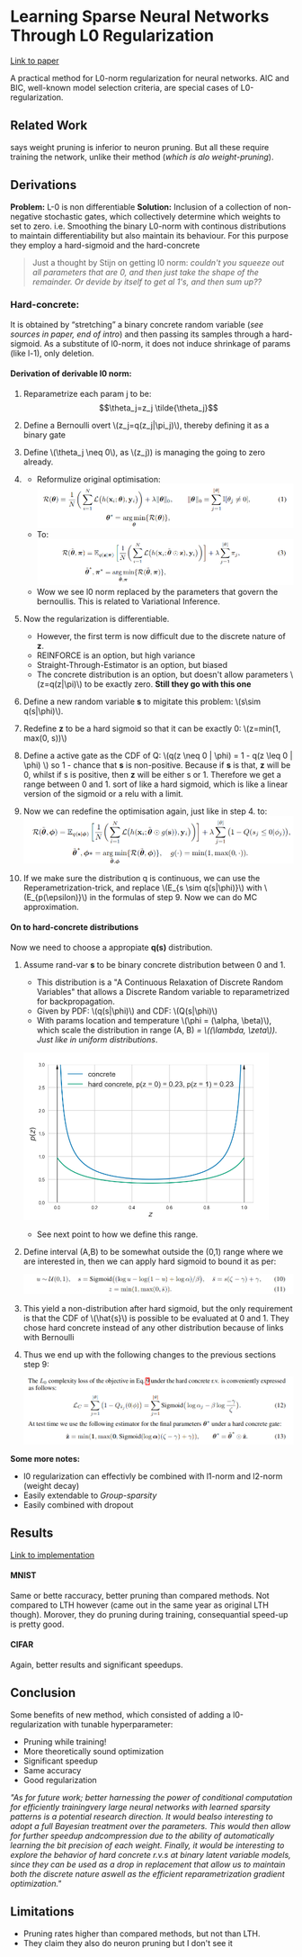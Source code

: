 # Learning Sparse Neural Networks Through L0 Regularization
[Link to paper](https://arxiv.org/pdf/1712.01312.pdf)

A practical method for L0-norm regularization for neural networks. 
AIC and BIC, well-known model selection criteria, are special cases of L0-regularization.

## Related Work

says weight pruning is inferior to neuron pruning. But all these require training the network, unlike their method (*which is alo weight-pruning*). 

## Derivations

**Problem:** L-0 is non differentiable
**Solution:** Inclusion of a collection of non-negative stochastic gates, which collectively determine which weights to set to zero. i.e. Smoothing the binary L0-norm with continous distributions to maintain differentiability but also maintain its behaviour. For this purpose they employ a hard-sigmoid and the hard-concrete

> Just a thought by Stijn on getting l0 norm: *couldn't you squeeze out all parameters that are 0, and then just take the shape of the remainder. Or devide by itself to get al 1's, and then sum up??*

### Hard-concrete:

It is obtained by “stretching” a binary concrete random variable (*see sources in paper, end of intro*) and then passing its samples through a hard-sigmoid. As a substitute of l0-norm, it does not induce shrinkage of params (like l-1), only deletion. 

#### Derivation of derivable l0 norm:

1. Reparametrize each param j to be: 
$$\theta_j=z_j \tilde{\theta_j}$$ 

2. Define a Bernoulli overt \\(z_j=q(z_j|\pi_j)\\), thereby defining it as a binary gate

3. Define \\(\theta_j \neq 0\\), as \\(z_j\)) is managing the going to zero already.

4. 
	- Reformulize original optimisation:
	![alt text](./figs/Learning_Sparse_L0_Regul/some_formula1.png "form 1")
	 - To:
	![alt text](./figs/Learning_Sparse_L0_Regul/some_formula2.png "form 3")
	 - Wow we see l0 norm replaced by the parameters that govern the bernoullis. This is related to Variational Inference.
5. 
	Now the regularization is differentiable. 
	- However, the first term is now difficult due to the discrete nature of **z**. 
	- REINFORCE is an option, but high variance
	- Straight-Through-Estimator is an option, but biased
	- The concrete distribution is an option, but doesn't allow parameters \\(z=q(z|\pi)\\) to be exactly zero. **Still they go with this one**
	
6. Define a new random variable **s** to migitate this problem: \\(s\sim q(s|\phi)\\).
7. Redefine **z** to be  a hard sigmoid so that it can be exactly 0: \\(z=min(1, max(0, s))\\)
8. Define a active gate as the CDF of Q:  \\(q(z \neq 0 | \phi) = 1 - q(z \leq 0 | \phi)  \\)
so 1 - chance that **s** is non-positive. Because if **s** is that, **z** will be 0, whilst if s is positive, then **z** will be either s or 1. Therefore we get a range between 0 and 1. sort of like a hard sigmoid, which is like a linear version of the sigmoid or a relu with a limit.

9. Now we can redefine the optimisation again, just like in step 4. to:
	 ![alt text](./figs/Learning_Sparse_L0_Regul/some_formula3.png "form 7")
	
10. If we make sure the distribution q is continuous, we can use the Reperametrization-trick, and replace \\(E_{s \sim q(s|\phi)}\\) with \\(E_{p(\epsilon)}\\) in the formulas of step 9. Now we can do MC approximation.

#### On to hard-concrete distributions

Now we need to choose a appropiate **q(s)** distribution. 

1. Assume rand-var **s** to be binary concrete distribution between 0 and 1. 
	-  This distribution is a "A Continuous Relaxation of Discrete Random Variables" that allows a Discrete Random variable to reparametrized for backpropagation.
	- Given by PDF: \\(q(s|\phi)\\) and CDF: \\(Q(s|\phi)\\)
	- With params location and temperature \\(\phi = (\alpha, \beta)\\), which scale the distribution in range (A, B) *= \\((\lambda, \zeta\\)). Just like in uniform distributions*.
	
	 ![alt text](./figs/Learning_Sparse_L0_Regul/concrete_distribution.png "distr")
	 
	- See next point to how we define this range.
	
2. Define interval (A,B) to be somewhat outside the (0,1) range where we are interested in, then we can apply hard sigmoid to bound it as per:

	![alt text](./figs/Learning_Sparse_L0_Regul/some_formula4.png "form 10")
 	
3. This yield a non-distribution after hard sigmoid, but the only requirement is that the CDF of \\(\hat{s}\\) is possible to be evaluated at 0 and 1. They chose hard concrete instead of any other distribution because of links with Bernoulli
4. Thus we end up with the following changes to the previous sections step 9:

	![alt text](./figs/Learning_Sparse_L0_Regul/some_formula5.png "form 12")

**Some more notes:**

- l0 regularization can effectivly be combined with l1-norm and l2-norm (weight decay)
- Easily extendable to *Group-sparsity*
- Easily combined with dropout

## Results
[Link to implementation](https://github.com/AMLab-Amsterdam/L0_regularization)

#### MNIST
Same or bette raccuracy, better pruning than compared methods. Not compared to LTH however (came out in the same year as original LTH though). Morover, they do pruning during training, consequantial speed-up is pretty good. 

#### CIFAR

Again, better results and  significant speedups. 

## Conclusion
Some benefits of new method, which consisted of adding a l0-regularization with tunable hyperparameter:

- Pruning while training!
- More theoretically sound optimization
- Significant speedup
- Same accuracy
- Good regularization

*"As for future work; better harnessing the power of conditional computation for efficiently trainingvery large neural networks with learned sparsity patterns is a potential research direction. It would bealso interesting to adopt a full Bayesian treatment over the parameters. This would then allow for further speedup andcompression due to the ability of automatically learning the bit precision of each weight.  Finally, it would be interesting to explore the behavior of hard concrete r.v.s at binary latent variable models, since they can be used as a drop in replacement that allow us to maintain both the discrete nature aswell as the efficient reparametrization gradient optimization."*
## Limitations
- Pruning rates higher than compared methods, but not than LTH.
- They claim they also do neuron pruning but I don't see it
